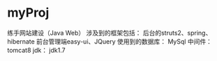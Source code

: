 # myProj
练手网站建设（Java Web）
涉及到的框架包括：
	后台的struts2、spring、hibernate
	前台管理端easy-ui、JQuery
使用到的数据库：
	MySql
中间件：
	tomcat8
jdk：
	jdk1.7